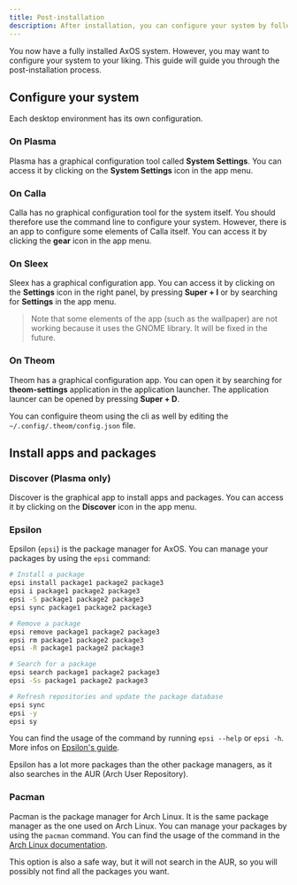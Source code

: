```yaml
---
title: Post-installation
description: After installation, you can configure your system by following this guide.
---
```


You now have a fully installed AxOS system. However, you may want to configure your system to your liking. This guide will guide you through the post-installation process.

## Configure your system

Each desktop environment has its own configuration.

### On Plasma

Plasma has a graphical configuration tool called **System Settings**. You can access it by clicking on the **System Settings** icon in the app menu.

### On Calla

Calla has no graphical configuration tool for the system itself. You should therefore use the command line to configure your system. However, there is an app to configure
some elements of Calla itself. You can access it by clicking the **gear** icon in the app menu.

### On Sleex

Sleex has a graphical configuration app. You can access it by clicking on the **Settings** icon in the right panel, by pressing **Super + I** or by searching for **Settings** in the app menu.

> Note that some elements of the app (such as the wallpaper) are not working because it uses the GNOME library. It will be fixed in the future.

### On Theom

Theom has a graphical configuration app. You can open it by searching for **theom-settings** application in the application launcher. The application launcer can be opened by pressing **Super + D**.

You can configuire theom using the cli as well by editing the `~/.config/.theom/config.json` file.

## Install apps and packages

### Discover (Plasma only)

Discover is the graphical app to install apps and packages. You can access it by clicking on the **Discover** icon in the app menu.

### Epsilon

Epsilon (`epsi`) is the package manager for AxOS. You can manage your packages by using the `epsi` command:

```bash
# Install a package
epsi install package1 package2 package3
epsi i package1 package2 package3
epsi -S package1 package2 package3
epsi sync package1 package2 package3

# Remove a package
epsi remove package1 package2 package3
epsi rm package1 package2 package3
epsi -R package1 package2 package3

# Search for a package
epsi search package1 package2 package3
epsi -Ss package1 package2 package3

# Refresh repositories and update the package database
epsi sync
epsi -y
epsi sy
```

You can find the usage of the command by running `epsi --help` or `epsi -h`. More infos on [Epsilon's guide](/docs/guides/epsilon).

Epsilon has a lot more packages than the other package managers, as it also searches in the AUR (Arch User Repository).

### Pacman

Pacman is the package manager for Arch Linux. It is the same package manager as the one used on Arch Linux.
You can manage your packages by using the `pacman` command. You can find the usage of the command in the [Arch Linux documentation](https://wiki.archlinux.org/title/Pacman).

This option is also a safe way, but it will not search in the AUR, so you will possibly not find all the packages you want.

